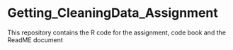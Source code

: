 # Getting_CleaningData_Assignment
This repository contains the R code for the assignment, code book and the ReadME document
